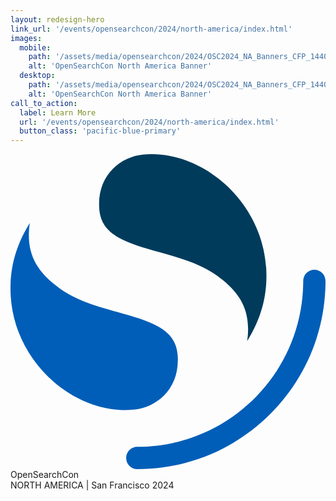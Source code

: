 ```yaml
---
layout: redesign-hero
link_url: '/events/opensearchcon/2024/north-america/index.html'
images:
  mobile:
    path: '/assets/media/opensearchcon/2024/OSC2024_NA_Banners_CFP_1440x360.png'
    alt: 'OpenSearchCon North America Banner'
  desktop:
    path: '/assets/media/opensearchcon/2024/OSC2024_NA_Banners_CFP_1440x360.png'
    alt: 'OpenSearchCon North America Banner'
call_to_action:
  label: Learn More
  url: '/events/opensearchcon/2024/north-america/index.html'
  button_class: 'pacific-blue-primary'
---
```

<div class="homepage-hero-banner--os-con">
  <div class="homepage-hero-banner--os-con--flex-wrap">
    <div class="homepage-hero-banner--os-con--icon-with-name">
      <div class="homepage-hero-banner--os-con--icon-with-name--icon">
        <svg viewbox="0 0 88 88">
          <path d="M84.8889 32.3125C83.1707 32.3125 81.7779 33.7054 81.7779 35.4236C81.7779 61.0243 61.0243 81.7779 35.4236 81.7779C33.7054 81.7779 32.3125 83.1707 32.3125 84.8889C32.3125 86.6071 33.7054 88 35.4236 88C64.4607 88 88 64.4607 88 35.4236C88 33.7054 86.6071 32.3125 84.8889 32.3125Z" fill="#005EB8"/>
          <path d="M66.112 52.25C69.1037 47.3694 71.9971 40.862 71.4278 31.7516C70.2486 12.88 53.156 -1.43637 37.0159 0.115133C30.6973 0.722514 24.2094 5.8729 24.7858 15.0982C25.0363 19.1071 26.9984 21.4732 30.1873 23.2924C33.2225 25.0239 37.122 26.1207 41.5426 27.364C46.8823 28.8659 53.0763 30.5529 57.8367 34.0611C63.5422 38.2656 67.4425 43.1397 66.112 52.25Z" fill="#003B5C"/>
          <path d="M5.38809 19.25C2.3963 24.1306 -0.497071 30.638 0.072178 39.7484C1.25135 58.62 18.344 72.9363 34.4842 71.3849C40.8027 70.7774 47.2906 65.6271 46.7142 56.4018C46.4637 52.3929 44.5015 50.0268 41.3127 48.2076C38.2775 46.4761 34.378 45.3793 29.9574 44.136C24.6177 42.6341 18.4238 40.9471 13.6633 37.4389C7.95776 33.2343 4.05752 28.3603 5.38809 19.25Z" fill="#005EB8"/>
        </svg>
      </div>
      <div class="homepage-hero-banner--os-con--icon-with-name--name"><span class="large-header-open">Open</span><span class="large-header-search">Search</span><span class="large-header-con">Con</span></div>
    </div>
    <div class="homepage-hero-banner--os-con--location">NORTH AMERICA | San Francisco 2024</div>
  </div>
</div>

